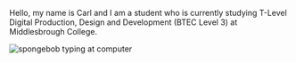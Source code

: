 Hello, my name is Carl and I am a student who is currently studying T-Level Digital Production, Design and Development (BTEC Level 3) at Middlesbrough College.

![spongebob typing at computer](https://github.com/CarlBaines/CarlBaines/assets/113366630/831449fb-c10f-4114-8139-0775b9382398)
